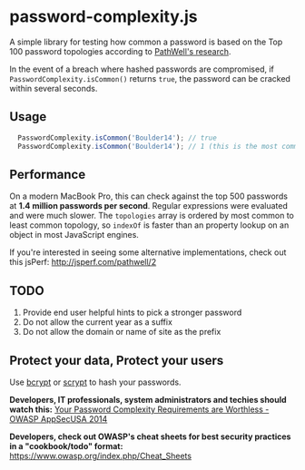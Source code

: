 # password-complexity.js
A simple library for testing how common a password is based on the Top 100 password topologies according to [PathWell's research](https://blog.korelogic.com/blog/2014/04/04/pathwell_topologies).

In the event of a breach where hashed passwords are compromised, if ``PasswordComplexity.isCommon()`` returns ``true``, the password can be cracked within several seconds.

## Usage
```javascript
  PasswordComplexity.isCommon('Boulder14'); // true
  PasswordComplexity.isCommon('Boulder14'); // 1 (this is the most common topology)
```

## Performance
On a modern MacBook Pro, this can check against the top 500 passwords at **1.4 million passwords per second**. Regular expressions were evaluated and were much slower. The ``topologies`` array is ordered by most common to least common topology, so ``indexOf`` is faster than an property lookup on an object in most JavaScript engines.

If you're interested in seeing some alternative implementations, check out this jsPerf:
http://jsperf.com/pathwell/2

## TODO
1. Provide end user helpful hints to pick a stronger password
2. Do not allow the current year as a suffix
3. Do not allow the domain or name of site as the prefix

## Protect your data, Protect your users
Use [bcrypt](https://github.com/search?utf8=%E2%9C%93&q=bcrypt) or [scrypt](https://github.com/search?utf8=%E2%9C%93&q=scrypt&type=Repositories&ref=searchresults) to hash your passwords.

**Developers, IT professionals, system administrators and techies should watch this:**
[Your Password Complexity Requirements are Worthless - OWASP AppSecUSA 2014](https://www.youtube.com/watch?v=zUM7i8fsf0g)


**Developers, check out OWASP's cheat sheets for best security practices in a "cookbook/todo" format:**
https://www.owasp.org/index.php/Cheat_Sheets
